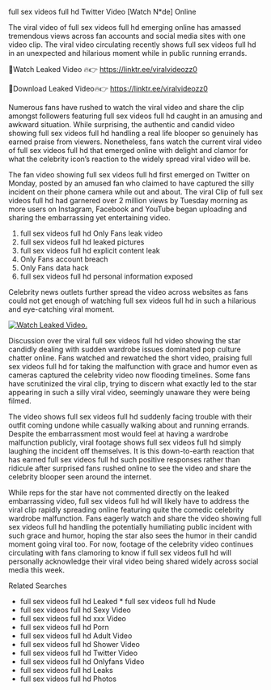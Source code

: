 ﻿full sex videos full hd Twitter Video [Watch N*de] Online

The viral video of ﻿full sex videos full hd emerging online has amassed tremendous views across fan accounts and social media sites with one video clip. The viral video circulating recently shows ﻿full sex videos full hd in an unexpected and hilarious moment while in public running errands. 

🔴Watch Leaked Video 🔥👉  https://linktr.ee/viralvideozz0 

🔴Download Leaked Video🔥👉  https://linktr.ee/viralvideozz0 

Numerous fans have rushed to watch the viral video and share the clip amongst followers featuring ﻿full sex videos full hd caught in an amusing and awkward situation. While surprising, the authentic and candid video showing ﻿full sex videos full hd handling a real life blooper so genuinely has earned praise from viewers. Nonetheless, fans watch the current viral video of ﻿full sex videos full hd that emerged online with delight and clamor for what the celebrity icon’s reaction to the widely spread viral video will be.

The fan video showing ﻿full sex videos full hd first emerged on Twitter on Monday, posted by an amused fan who claimed to have captured the silly incident on their phone camera while out and about. The viral Clip of ﻿full sex videos full hd had garnered over 2 million views by Tuesday morning as more users on Instagram, Facebook and YouTube began uploading and sharing the embarrassing yet entertaining video. 

1. ﻿full sex videos full hd Only Fans leak video
2. ﻿full sex videos full hd leaked pictures
3. ﻿full sex videos full hd explicit content leak
4. Only Fans account breach
5. Only Fans data hack
6. ﻿full sex videos full hd personal information exposed

Celebrity news outlets further spread the video across websites as fans could not get enough of watching ﻿full sex videos full hd in such a hilarious and eye-catching viral moment. 

[![Watch Leaked Video.](https://miro.medium.com/v2/resize:fit:828/format:webp/1*cilzJN44JGOrTw9NJCrNHA.gif "Watch Leaked Video")](https://linktr.ee/viralvideozz0)

Discussion over the viral ﻿full sex videos full hd video showing the star candidly dealing with sudden wardrobe issues dominated pop culture chatter online. Fans watched and rewatched the short video, praising ﻿full sex videos full hd for taking the malfunction with grace and humor even as cameras captured the celebrity video now flooding timelines. Some fans have scrutinized the viral clip, trying to discern what exactly led to the star appearing in such a silly viral video, seemingly unaware they were being filmed.

The video shows ﻿full sex videos full hd suddenly facing trouble with their outfit coming undone while casually walking about and running errands. Despite the embarrassment most would feel at having a wardrobe malfunction publicly, viral footage shows ﻿full sex videos full hd simply laughing the incident off themselves. It is this down-to-earth reaction that has earned ﻿full sex videos full hd such positive responses rather than ridicule after surprised fans rushed online to see the video and share the celebrity blooper seen around the internet.  

While reps for the star have not commented directly on the leaked embarrassing video, ﻿full sex videos full hd will likely have to address the viral clip rapidly spreading online featuring quite the comedic celebrity wardrobe malfunction. Fans eagerly watch and share the video showing ﻿full sex videos full hd handling the potentially humiliating public incident with such grace and humor, hoping the star also sees the humor in their candid moment going viral too. For now, footage of the celebrity video continues circulating with fans clamoring to know if ﻿full sex videos full hd will personally acknowledge their viral video being shared widely across social media this week.

Related Searches
* ﻿full sex videos full hd Leaked
﻿* full sex videos full hd Nude
* ﻿full sex videos full hd Sexy Video
* ﻿full sex videos full hd xxx Video
* ﻿full sex videos full hd Porn
* ﻿full sex videos full hd Adult Video
* ﻿full sex videos full hd Shower Video
* ﻿full sex videos full hd Twitter Video
* ﻿full sex videos full hd Onlyfans Video
* ﻿full sex videos full hd Leaks
* ﻿full sex videos full hd Photos